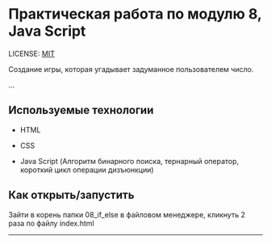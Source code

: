 # Практическая работа по модулю 8, Java Script

LICENSE: [MIT](/license.md)


Создание игры, которая угадывает задуманное пользователем число.

…

## Используемые технологии

* HTML

* CSS 

* Java Script (Алгоритм бинарного поиска, тернарный оператор, короткий цикл операции дизъюнкции)



## Как открыть/запустить

Зайти в корень папки 08_if_else в файловом менеджере, кликнуть 2 раза по файлу index.html


---

